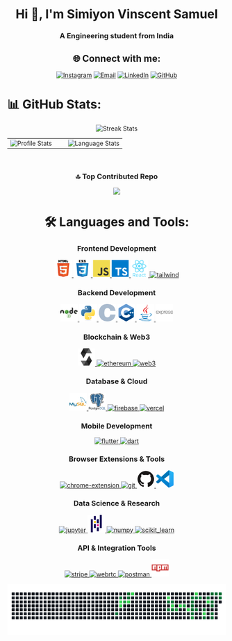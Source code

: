 <h1 align="center">Hi 👋, I'm Simiyon Vinscent Samuel</h1>
<h3 align="center">A Engineering student from India</h3>

<div align="center">

## 🌐 Connect with me:
[![Instagram](https://img.shields.io/badge/Instagram-%23E4405F.svg?logo=Instagram&logoColor=white)](https://instagram.com/simiyon_sam) 
[![Email](https://img.shields.io/badge/Email-D14836?logo=gmail&logoColor=white)](mailto:samsamuel234567@gmail.com)
[![LinkedIn](https://img.shields.io/badge/LinkedIn-0077B5?logo=linkedin&logoColor=white)](https://linkedin.com/in/yourprofile)
[![GitHub](https://img.shields.io/badge/GitHub-100000?logo=github&logoColor=white)](https://github.com/blackscythe123)

</div>

# 📊 GitHub Stats:

<div align="center">
  <img src="https://nirzak-streak-stats.vercel.app/?user=blackscythe123&theme=onedark&hide_border=false" alt="Streak Stats" />
  
  <br/>
  
  <table>
    <tr>
      <td width="50%">
        <img src="https://github-readme-stats.vercel.app/api?username=blackscythe123&theme=onedark&hide_border=false&include_all_commits=true&count_private=true" alt="Profile Stats" />
      </td>
      <td width="50%" >
        <img src="https://github-readme-stats.vercel.app/api/top-langs/?username=blackscythe123&theme=onedark&hide_border=false&include_all_commits=true&count_private=true&layout=compact" alt="Language Stats" />
      </td>
    </tr>
  </table>
  
  <br/>
  
### 🔝 Top Contributed Repo
![](https://github-contributor-stats.vercel.app/api?username=blackscythe123&limit=5&theme=onedark&combine_all_yearly_contributions=true&count_private=true&hide_contributor_rank=false)

# 🛠️ Languages and Tools:

<h3 align="center">Frontend Development</h3>
<p align="center">
  <a href="https://github.com/blackscythe123/skywings" target="_blank" rel="noreferrer" title="HTML5 - Used in Skywings airline reservation system">
    <img src="https://raw.githubusercontent.com/devicons/devicon/master/icons/html5/html5-original-wordmark.svg" alt="html5" width="40" height="40"/>
  </a>
  <a href="https://github.com/blackscythe123/skywings" target="_blank" rel="noreferrer" title="CSS3 - Styling for web applications like Skywings">
    <img src="https://raw.githubusercontent.com/devicons/devicon/master/icons/css3/css3-original-wordmark.svg" alt="css3" width="40" height="40"/>
  </a>
  <a href="https://github.com/blackscythe123/ideaquest" target="_blank" rel="noreferrer" title="JavaScript - WebRTC video conferencing in IdeaQuest (69.8%)">
    <img src="https://raw.githubusercontent.com/devicons/devicon/master/icons/javascript/javascript-original.svg" alt="javascript" width="40" height="40"/>
  </a>
  <a href="https://github.com/blackscythe123/Agri-Chain" target="_blank" rel="noreferrer" title="TypeScript - Agri-Chain blockchain platform (83.6%)">
    <img src="https://raw.githubusercontent.com/devicons/devicon/master/icons/typescript/typescript-original.svg" alt="typescript" width="40" height="40"/>
  </a>
  <a href="https://github.com/blackscythe123/Agri-Chain" target="_blank" rel="noreferrer" title="React - Frontend framework for Agri-Chain">
    <img src="https://raw.githubusercontent.com/devicons/devicon/master/icons/react/react-original-wordmark.svg" alt="react" width="40" height="40"/>
  </a>
  <a href="https://github.com/blackscythe123/Agri-Chain" target="_blank" rel="noreferrer" title="Tailwind CSS - Styling framework for Agri-Chain">
    <img src="https://www.vectorlogo.zone/logos/tailwindcss/tailwindcss-icon.svg" alt="tailwind" width="40" height="40"/>
  </a>
</p>

<h3 align="center">Backend Development</h3>
<p align="center">
  <a href="https://github.com/blackscythe123/ideaquest" target="_blank" rel="noreferrer" title="Node.js - Backend server for IdeaQuest WebRTC">
    <img src="https://raw.githubusercontent.com/devicons/devicon/master/icons/nodejs/nodejs-original-wordmark.svg" alt="nodejs" width="40" height="40"/>
  </a>
  <a href="https://github.com/blackscythe123/IRSE" target="_blank" rel="noreferrer" title="Python - Data science and research in IRSE project">
    <img src="https://raw.githubusercontent.com/devicons/devicon/master/icons/python/python-original.svg" alt="python" width="40" height="40"/>
  </a>
  <a href="https://github.com/blackscythe123?tab=repositories" target="_blank" rel="noreferrer" title="C - Systems programming">
    <img src="https://raw.githubusercontent.com/devicons/devicon/master/icons/c/c-original.svg" alt="c" width="40" height="40"/>
  </a>
  <a href="https://github.com/blackscythe123/bunk" target="_blank" rel="noreferrer" title="C++ - Cross-platform development in Flutter apps (14.1%)">
    <img src="https://raw.githubusercontent.com/devicons/devicon/master/icons/cplusplus/cplusplus-original.svg" alt="cplusplus" width="40" height="40"/>
  </a>
   <a href="https://github.com/blackscythe123/retro_gaming" target="_blank" rel="noreferrer" title="Java - Retro gaming project with Swing GUI">
    <img src="https://raw.githubusercontent.com/devicons/devicon/master/icons/java/java-original.svg" alt="java" width="40" height="40"/>
  </a>
  <a href="https://github.com/blackscythe123/Agri-Chain" target="_blank" rel="noreferrer" title="Express.js - Backend API for Agri-Chain">
    <img src="https://raw.githubusercontent.com/devicons/devicon/master/icons/express/express-original-wordmark.svg" alt="express" width="40" height="40"/>
  </a>
</p>

<h3 align="center">Blockchain & Web3</h3>
<p align="center">
  <a href="https://github.com/blackscythe123/Agri-Chain/tree/main/contracts" target="_blank" rel="noreferrer" title="Solidity - Smart contracts for Agri-Chain (2.1%)">
    <img src="https://raw.githubusercontent.com/devicons/devicon/master/icons/solidity/solidity-original.svg" alt="solidity" width="40" height="40"/>
  </a>
  <a href="https://github.com/blackscythe123/Agri-Chain" target="_blank" rel="noreferrer" title="Ethereum - Blockchain platform for Agri-Chain">
    <img src="https://www.vectorlogo.zone/logos/ethereum/ethereum-icon.svg" alt="ethereum" width="40" height="40"/>
  </a>
  <a href="https://github.com/blackscythe123/Agri-Chain" target="_blank" rel="noreferrer" title="Web3 Tools - Wagmi, Viem for blockchain interaction">
    <img src="https://cdn.worldvectorlogo.com/logos/metamask.svg" alt="web3" width="40" height="40"/>
  </a>
</p>

<h3 align="center">Database & Cloud</h3>
<p align="center">
  <a href="https://github.com/blackscythe123?tab=repositories" target="_blank" rel="noreferrer" title="MySQL - Database for web applications">
    <img src="https://raw.githubusercontent.com/devicons/devicon/master/icons/mysql/mysql-original-wordmark.svg" alt="mysql" width="40" height="40"/>
  </a>
  <a href="https://github.com/blackscythe123?tab=repositories" target="_blank" rel="noreferrer" title="PostgreSQL - Advanced database solutions">
    <img src="https://raw.githubusercontent.com/devicons/devicon/master/icons/postgresql/postgresql-original-wordmark.svg" alt="postgresql" width="40" height="40"/>
  </a>
  <a href="https://github.com/blackscythe123?tab=repositories" target="_blank" rel="noreferrer" title="Firebase - Backend services for mobile apps">
    <img src="https://www.vectorlogo.zone/logos/firebase/firebase-icon.svg" alt="firebase" width="40" height="40"/>
  </a>
  <a href="https://github.com/blackscythe123/Agri-Chain" target="_blank" rel="noreferrer" title="Vercel - Frontend deployment for Agri-Chain">
    <img src="https://www.vectorlogo.zone/logos/vercel/vercel-icon.svg" alt="vercel" width="40" height="40"/>
  </a>
</p>

<h3 align="center">Mobile Development</h3>
<p align="center">
  <a href="https://github.com/blackscythe123/bunk" target="_blank" rel="noreferrer" title="Flutter - Cross-platform mobile app for attendance tracking">
    <img src="https://www.vectorlogo.zone/logos/flutterio/flutterio-icon.svg" alt="flutter" width="40" height="40"/>
  </a>
  <a href="https://github.com/blackscythe123/bunk" target="_blank" rel="noreferrer" title="Dart - Programming language for Flutter (71.7% in Bunk app)">
    <img src="https://www.vectorlogo.zone/logos/dartlang/dartlang-icon.svg" alt="dart" width="40" height="40"/>
  </a>
</p>

<h3 align="center">Browser Extensions & Tools</h3>
<p align="center">
  <a href="https://github.com/blackscythe123/No-Logs" target="_blank" rel="noreferrer" title="Chrome Extensions - No-Logs privacy extension (88.7% JavaScript)">
    <img src="https://cdn.worldvectorlogo.com/logos/chrome.svg" alt="chrome-extension" width="40" height="40"/>
  </a>
  <a href="https://github.com/blackscythe123?tab=repositories" target="_blank" rel="noreferrer" title="Git - Version control for all projects">
    <img src="https://www.vectorlogo.zone/logos/git-scm/git-scm-icon.svg" alt="git" width="40" height="40"/>
  </a>
  <a href="https://github.com/blackscythe123" target="_blank" rel="noreferrer" title="GitHub - Repository hosting and collaboration">
    <img src="https://raw.githubusercontent.com/devicons/devicon/master/icons/github/github-original.svg" alt="github" width="40" height="40"/>
  </a>
  <a href="https://github.com/blackscythe123?tab=repositories" target="_blank" rel="noreferrer" title="VS Code - Primary development environment">
    <img src="https://raw.githubusercontent.com/devicons/devicon/master/icons/vscode/vscode-original.svg" alt="vscode" width="40" height="40"/>
  </a>
</p>

<h3 align="center">Data Science & Research</h3>
<p align="center">
  <a href="https://github.com/blackscythe123/IRSE" target="_blank" rel="noreferrer" title="Jupyter Notebook - Research and data analysis in IRSE project">
    <img src="https://www.vectorlogo.zone/logos/jupyter/jupyter-icon.svg" alt="jupyter" width="40" height="40"/>
  </a>
  <a href="https://github.com/blackscythe123/IRSE" target="_blank" rel="noreferrer" title="Pandas - Data manipulation in research projects">
    <img src="https://raw.githubusercontent.com/devicons/devicon/2ae2a900d2f041da66e950e4d48052658d850630/icons/pandas/pandas-original.svg" alt="pandas" width="40" height="40"/>
  </a>
  <a href="https://github.com/blackscythe123/IRSE" target="_blank" rel="noreferrer" title="NumPy - Numerical computing for data science">
    <img src="https://www.vectorlogo.zone/logos/numpy/numpy-icon.svg" alt="numpy" width="40" height="40"/>
  </a>
  <a href="https://github.com/blackscythe123/IRSE" target="_blank" rel="noreferrer" title="Machine Learning - AI research in IRSE project">
    <img src="https://upload.wikimedia.org/wikipedia/commons/0/05/Scikit_learn_logo_small.svg" alt="scikit_learn" width="40" height="40"/>
  </a>
</p>

<h3 align="center">API & Integration Tools</h3>
<p align="center">
  <a href="https://github.com/blackscythe123/Agri-Chain" target="_blank" rel="noreferrer" title="Stripe API - Payment processing in Agri-Chain">
    <img src="https://www.vectorlogo.zone/logos/stripe/stripe-icon.svg" alt="stripe" width="40" height="40"/>
  </a>
  <a href="https://github.com/blackscythe123/ideaquest" target="_blank" rel="noreferrer" title="WebRTC - Real-time communication in IdeaQuest">
    <img src="https://www.svgrepo.com/show/354551/webrtc.svg" alt="webrtc" width="40" height="40"/>
  </a>
  <a href="https://github.com/blackscythe123?tab=repositories" target="_blank" rel="noreferrer" title="REST APIs - Backend API development">
    <img src="https://www.vectorlogo.zone/logos/getpostman/getpostman-icon.svg" alt="postman" width="40" height="40"/>
  </a>
  <a href="https://github.com/blackscythe123/Agri-Chain" target="_blank" rel="noreferrer" title="npm - Package management for Node.js projects">
    <img src="https://raw.githubusercontent.com/devicons/devicon/master/icons/npm/npm-original-wordmark.svg" alt="npm" width="40" height="40"/>
  </a>
</p>
<div align="center">
  <img src="https://raw.githubusercontent.com/blackscythe123/blackscythe123/main/dist/ocean.gif" alt="GitHub Contribution Snake" />
</div>
</div>
